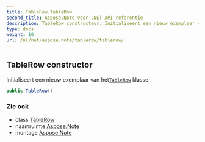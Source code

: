 ```yaml
---
title: TableRow.TableRow
second_title: Aspose.Note voor .NET API-referentie
description: TableRow constructeur. Initialiseert een nieuw exemplaar van hetTableRow klasse.
type: docs
weight: 10
url: /nl/net/aspose.note/tablerow/tablerow/
---
```

## TableRow constructor

Initialiseert een nieuw exemplaar van het[`TableRow`](../) klasse.

```csharp
public TableRow()
```

### Zie ook

* class [TableRow](../)
* naamruimte [Aspose.Note](../../tablerow/)
* montage [Aspose.Note](../../../)


